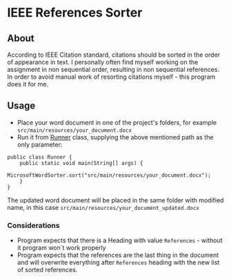 # IEEE References Sorter

## About
According to IEEE Citation standard, citations should be sorted in the order of appearance in text. I personally often
find myself working on the assignment in non sequential order, resulting in non sequential references. In order to
avoid manual work of resorting citations myself - this program does it for me.

## Usage
 - Place your word document in one of the project's folders, for example `src/main/resources/your_document.docx`
 - Run it from [Runner](src/main/java/com/asgarov/references_sorter/Runner.java) class, supplying the above mentioned path
 as the only parameter:

 ```
 public class Runner {
     public static void main(String[] args) {
         MicrosoftWordSorter.sort("src/main/resources/your_document.docx");
     }
 }
 ```

The updated word document will be placed in the same folder with modified name, in this case `src/main/resources/your_document_updated.docx`

### Considerations
 - Program expects that there is a Heading with value `References` - without it program won`t work properly
 - Program expects that the references are the last thing in the document and will overwrite everything after `References` heading
with the new list of sorted references.